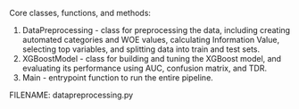 Core classes, functions, and methods:
1. DataPreprocessing - class for preprocessing the data, including creating automated categories and WOE values, calculating Information Value, selecting top variables, and splitting data into train and test sets.
2. XGBoostModel - class for building and tuning the XGBoost model, and evaluating its performance using AUC, confusion matrix, and TDR.
3. Main - entrypoint function to run the entire pipeline.

FILENAME: datapreprocessing.py
